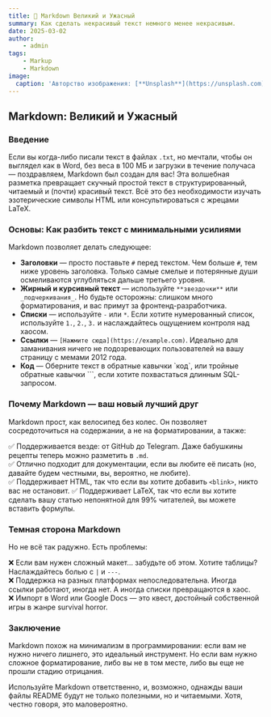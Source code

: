 ```yaml
---
title: 🥶 Markdown Великий и Ужасный
summary: Как сделать некрасивый текст немного менее некрасивым.
date: 2025-03-02
author: 
    - admin
tags: 
    - Markup 
    - Markdown
image:
  caption: 'Авторство изображения: [**Unsplash**](https://unsplash.com)'
---
```


## Markdown: Великий и Ужасный

### Введение

Если вы когда-либо писали текст в файлах `.txt`, но мечтали, чтобы он выглядел как в Word, без веса в 100 МБ и загрузки в течение получаса — поздравляем, Markdown был создан для вас! Эта волшебная разметка превращает скучный простой текст в структурированный, читаемый и (почти) красивый текст. Всё это без необходимости изучать эзотерические символы HTML или консультироваться с жрецами LaTeX.

### Основы: **Как разбить текст с минимальными усилиями**

Markdown позволяет делать следующее:

- **Заголовки** — просто поставьте `#` перед текстом. Чем больше `#`, тем ниже уровень заголовка. Только самые смелые и потерянные души осмеливаются углубляться дальше третьего уровня.
- **Жирный и курсивный текст** — используйте `**звездочки**` или `_подчеркивания_`. Но будьте осторожны: слишком много форматирования, и вас примут за фронтенд-разработчика.
- **Списки** — используйте `-` или `*`. Если хотите нумерованный список, используйте `1.`, `2.`, `3.` и наслаждайтесь ощущением контроля над хаосом.
- **Ссылки** — `[Нажмите сюда](https://example.com)`. Идеально для заманивания ничего не подозревающих пользователей на вашу страницу с мемами 2012 года.
- **Код** — Оберните текст в обратные кавычки \`код\`, или тройные обратные кавычки \```, если хотите похвастаться длинным SQL-запросом.

### Почему Markdown — ваш новый лучший друг

Markdown прост, как велосипед без колес. Он позволяет сосредоточиться на содержании, а не на форматировании, а также:

✅ Поддерживается везде: от GitHub до Telegram. Даже бабушкины рецепты теперь можно разметить в `.md`.  
✅ Отлично подходит для документации, если вы любите её писать (но, давайте будем честными, вы, вероятно, не любите).  
✅ Поддерживает HTML, так что если вы хотите добавить `<blink>`, никто вас не остановит.
✅ Поддерживает LaTeX, так что если вы хотите сделать вашу статью непонятной для 99% читателей, вы можете вставить формулы.

### Темная сторона Markdown

Но не всё так радужно. Есть проблемы:

❌ Если вам нужен сложный макет... забудьте об этом. Хотите таблицы? Наслаждайтесь болью с `|` и `---`.  
❌ Поддержка на разных платформах непоследовательна. Иногда ссылки работают, иногда нет. А иногда списки превращаются в хаос.  
❌ Импорт в Word или Google Docs — это квест, достойный собственной игры в жанре survival horror.

### Заключение

Markdown похож на минимализм в программировании: если вам не нужно ничего лишнего, это идеальный инструмент. Но если вам нужно сложное форматирование, либо вы не в том месте, либо вы еще не прошли стадию отрицания.

Используйте Markdown ответственно, и, возможно, однажды ваши файлы README будут не только полезными, но и читаемыми. Хотя, честно говоря, это маловероятно.
